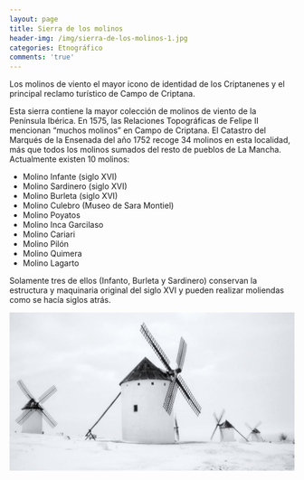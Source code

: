 ```yaml
---
layout: page
title: Sierra de los molinos
header-img: /img/sierra-de-los-molinos-1.jpg
categories: Etnográfico
comments: 'true'
---
```



Los molinos de viento el mayor icono de identidad de los Criptanenes y el principal reclamo turístico de Campo de Criptana.

Esta sierra contiene la mayor colección de molinos de viento de la Península Ibérica. En 1575, las Relaciones Topográficas de Felipe II mencionan “muchos molinos” en Campo de Criptana. El Catastro del Marqués de la Ensenada del año 1752 recoge 34 molinos en esta localidad, más que todos los molinos sumados del resto de pueblos de La Mancha. Actualmente existen 10 molinos: 

- Molino Infante (siglo XVI)
- Molino Sardinero (siglo XVI)
- Molino Burleta (siglo XVI)
- Molino Culebro (Museo de Sara Montiel)
- Molino Poyatos
- Molino Inca Garcilaso
- Molino Cariari
- Molino Pilón
- Molino Quimera
- Molino Lagarto

Solamente tres de ellos (Infanto, Burleta y Sardinero) conservan la estructura y maquinaria original del siglo XVI y pueden realizar moliendas como se hacía siglos atrás.

<div class="photos">
<img src="/img/sierra-de-los-molinos-1.jpg" alt="Sierra de los molinos">
</div>
